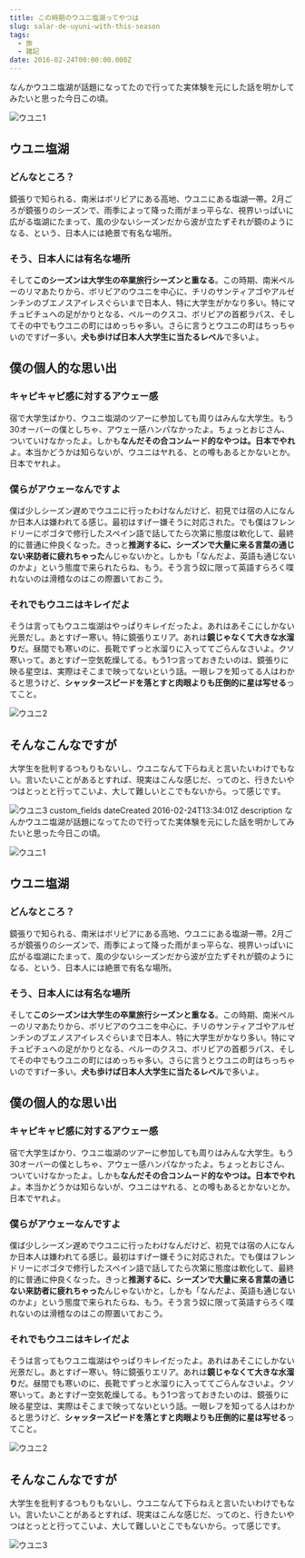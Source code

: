 ```yaml
---
title: この時期のウユニ塩湖ってやつは
slug: salar-de-uyuni-with-this-season
tags:
  - 旅
  - 雑記
date: 2016-02-24T00:00:00.000Z
---
```

なんかウユニ塩湖が話題になってたので行ってた実体験を元にした話を明かしてみたいと思った今日この頃。

![ウユニ1](https://lh3.googleusercontent.com/CMLSnLhKcEAH-GNPCCZv7FoJe20sONMh0KGqTfBuM1Kc84773j1Q3Li8iR_tXwypCmbf9FmNlegtUM428UygbO9mWHNQuitImxMGd27_vvmoJQokAVpV76qZLzgiA-GwXE2yAlydXVgXKY8TJxgBDD6tBEWksEkDNrw9SVG_VcxBPE60qy_oSkIvXDa2gjZVWVosM7hVIU-hcyOw8GgPtHuDNUNSr02qNWuCxLKpsIvvERP9XCPyTMxIAcgzOHsBCgBcm4_F25PiVRByabyVjj_8iVAhdaFSsAy7NYH60BfOF044FEXTISFO2keBo0rN0UclZ9uCA5zh45h9rGhqHA_yiXHuotsw9IDgLzGCj53imrJ3BE0lfj2ngiL2l6g9dt2SS41tFm8VfgAu1PQcy7R6ssoCDUBuzsrWDnE2vr_3VIMfunQzhNbIewFNGxwX5SF7GT_1zgZmyXo3s0fEpZug9tzUMS6X5ZCrYdxDjvfgY-lABIiAeSIjPGqGoOMuMz0L0sAacHzLy8FDykXLpN2GwfEowQpP8PtDtumcm2MMbQQYSpY1G2YL627ca0U46_Z3 "ウユニ1")

## ウユニ塩湖
### どんなところ？
鏡張りで知られる、南米はボリビアにある高地、ウユニにある塩湖一帯。2月ごろが鏡張りのシーズンで、雨季によって降った雨がまっ平らな、視界いっぱいに広がる塩湖にたまって、風の少ないシーズンだから波が立たずそれが鏡のようになる、という、日本人には絶景で有名な場所。
### そう、日本人には有名な場所
そして**このシーズンは大学生の卒業旅行シーズンと重なる**。この時期、南米ペルーのリマあたりから、ボリビアのウユニを中心に、チリのサンティアゴやアルゼンチンのブエノスアイレスぐらいまで日本人、特に大学生がかなり多い。特にマチュピチュへの足がかりとなる、ペルーのクスコ、ボリビアの首都ラパス、そしてその中でもウユニの町にはめっちゃ多い。さらに言うとウユニの町はちっちゃいのですげー多い。**犬も歩けば日本人大学生に当たるレベル**で多いよ。

## 僕の個人的な思い出
### キャピキャピ感に対するアウェー感
宿で大学生ばかり、ウユニ塩湖のツアーに参加しても周りはみんな大学生。もう30オーバーの僕としちゃ、アウェー感ハンパなかったよ。ちょっとおじさん、ついていけなかったよ。しかも**なんだその合コンムード的なやつは。日本でやれ**よ。本当かどうかは知らないが、ウユニはヤれる、との噂もあるとかないとか。日本でヤれよ。
### 僕らがアウェーなんですよ
僕ば少しシーズン遅めでウユニに行ったわけなんだけど、初見では宿の人になんか日本人は嫌われてる感じ。最初はすげー嫌そうに対応された。でも僕はフレンドリーにボゴタで修行したスペイン語で話してたら次第に態度は軟化して、最終的に普通に仲良くなった。きっと**推測するに、シーズンで大量に来る言葉の通じない来訪者に疲れちゃった**んじゃないかと。しかも「なんだよ、英語も通じないのかよ」という態度で来られたらね、もう。そう言う奴に限って英語すらろく喋れないのは滑稽なのはこの際置いておこう。
### それでもウユニはキレイだよ
そうは言ってもウユニ塩湖はやっぱりキレイだったよ。あれはあそこにしかない光景だし。あとすげー寒い。特に鏡張りエリア。あれは**鏡じゃなくて大きな水溜り**だ。昼間でも寒いのに、長靴でずっと水溜りに入っててごらんなさいよ。クソ寒いって。あとすげー空気乾燥してる。もう1つ言っておきたいのは、鏡張りに映る星空は、実際はそこまで映ってないという話。一眼レフを知ってる人はわかると思うけど、**シャッタースピードを落とすと肉眼よりも圧倒的に星は写せる**ってこと。

![ウユニ2](https://lh3.googleusercontent.com/0mdyth2txu_R6eZdno9kxospjzdHDsE0Q3Lm0fMr1Cs8WHN3s7BueSSprLJl9NGJGbLb75ZTA6boS4IFhYjSTIhohMM_aE30wXFTU2c8VaxcKYhLPNkM0kl6FHj3587YtScOeTiT-wKQMar8QcQnGI0vw-rx9mjNrFHZdGvPbOkEelXe3fxSZywmayi2UXIVqZLNRNo6eIJD4-Gs3O0sTrxHpAxwxRA8Dyt6xNoOalLKjxJdXZE8C2HHTyuIt2SyX6UELzOzC-QXLI3F8KXqE1kvTvpWZpsqQj-9SAPmOrehnwW-z44OTHAdzSlMUgyHHBgVeN-fAQkPkOj1VajJQg2I0NZGTzfbbgwGuuDUzZoc7WF6rinluCe9Xz23ledqInFwNsucce9lj7703s9e7ssWqAH4fMhYcdIi5pC8h1cKi_fU2hLoDrtu5pSM4PXblgGLgWvQ6j-Tq2jJVGCgay1TwUz9P3HJQ1PwijIYMjRih7YwXuVzjuP_UiE32LIFy3Y9fpsvS7BVAgs8UXiOoB_6boZTOdaQQWOB4zA9n6hUGm4WsifLEKmUxd5CKcT__ixo "ウユニ2")

## そんなこんなですが
大学生を批判するつもりもないし、ウユニなんて下らねえと言いたいわけでもない。言いたいことがあるとすれば、現実はこんな感じだ、ってのと、行きたいやつはとっとと行ってこいよ、大して難しいとこでもないから。って感じです。

![ウユニ3](https://lh3.googleusercontent.com/ZeC3q-H94tEftbliwKAz__OuBIsGPf0B7BZzbyfG57PH_2S42g-nhalKvcfqnApSpSukYxUOaDv7a4W2agVv2-f7uSjLWgtAGcOoWnWYK0wRDs22tFVhNGyo8UFUfqx-PJ2zmJoPdVbYQDg3Q5vMXUc3VAnPBBoR3n0SsmEVM82rI596IH3AOT7_oiLPmQL6lNG82n3y5Rq8QIgKXIvN6r6jCuEBqz0YXbrdVtUQ-U2h2pPQw5BwGvdWBbm5uVXlQiIJP8_1NJAHL34sQ8dWfDBAebrUuUaAL5BsLk0MakXWmtqH5IeTHny3WojdpN251RvBLLNkRPn86L1jw0_bpKi3L7sg1tRCwnW84CZLYOAL3CohDz3kEmpLoCRt8g8KBFUt71zvP0hL6-tPMbPV_s05nwITjBqAyeHWXIRXZcMI38T2ICwDm63N-Yi4j82IvDB55uOkM22klJbGhmT7vQd0F0Bw3OFJSrVHIM2OUzBImVquMEpIbnp_8LLa7bFANEdJeIuYYaFjDdKdDJAPwEwfxfdrvNchsRMRFeWB9gVg01wOjYyf_ekF4s1bs_lRz8tY "ウユニ3")
</string>
	<key>custom_fields</key>
	<array/>
	<key>dateCreated</key>
	<date>2016-02-24T13:34:01Z</date>
	<key>description</key>
	<string>なんかウユニ塩湖が話題になってたので行ってた実体験を元にした話を明かしてみたいと思った今日この頃。

![ウユニ1](https://lh3.googleusercontent.com/CMLSnLhKcEAH-GNPCCZv7FoJe20sONMh0KGqTfBuM1Kc84773j1Q3Li8iR_tXwypCmbf9FmNlegtUM428UygbO9mWHNQuitImxMGd27_vvmoJQokAVpV76qZLzgiA-GwXE2yAlydXVgXKY8TJxgBDD6tBEWksEkDNrw9SVG_VcxBPE60qy_oSkIvXDa2gjZVWVosM7hVIU-hcyOw8GgPtHuDNUNSr02qNWuCxLKpsIvvERP9XCPyTMxIAcgzOHsBCgBcm4_F25PiVRByabyVjj_8iVAhdaFSsAy7NYH60BfOF044FEXTISFO2keBo0rN0UclZ9uCA5zh45h9rGhqHA_yiXHuotsw9IDgLzGCj53imrJ3BE0lfj2ngiL2l6g9dt2SS41tFm8VfgAu1PQcy7R6ssoCDUBuzsrWDnE2vr_3VIMfunQzhNbIewFNGxwX5SF7GT_1zgZmyXo3s0fEpZug9tzUMS6X5ZCrYdxDjvfgY-lABIiAeSIjPGqGoOMuMz0L0sAacHzLy8FDykXLpN2GwfEowQpP8PtDtumcm2MMbQQYSpY1G2YL627ca0U46_Z3 "ウユニ1")

## ウユニ塩湖
### どんなところ？
鏡張りで知られる、南米はボリビアにある高地、ウユニにある塩湖一帯。2月ごろが鏡張りのシーズンで、雨季によって降った雨がまっ平らな、視界いっぱいに広がる塩湖にたまって、風の少ないシーズンだから波が立たずそれが鏡のようになる、という、日本人には絶景で有名な場所。
### そう、日本人には有名な場所
そして**このシーズンは大学生の卒業旅行シーズンと重なる**。この時期、南米ペルーのリマあたりから、ボリビアのウユニを中心に、チリのサンティアゴやアルゼンチンのブエノスアイレスぐらいまで日本人、特に大学生がかなり多い。特にマチュピチュへの足がかりとなる、ペルーのクスコ、ボリビアの首都ラパス、そしてその中でもウユニの町にはめっちゃ多い。さらに言うとウユニの町はちっちゃいのですげー多い。**犬も歩けば日本人大学生に当たるレベル**で多いよ。

## 僕の個人的な思い出
### キャピキャピ感に対するアウェー感
宿で大学生ばかり、ウユニ塩湖のツアーに参加しても周りはみんな大学生。もう30オーバーの僕としちゃ、アウェー感ハンパなかったよ。ちょっとおじさん、ついていけなかったよ。しかも**なんだその合コンムード的なやつは。日本でやれ**よ。本当かどうかは知らないが、ウユニはヤれる、との噂もあるとかないとか。日本でヤれよ。
### 僕らがアウェーなんですよ
僕ば少しシーズン遅めでウユニに行ったわけなんだけど、初見では宿の人になんか日本人は嫌われてる感じ。最初はすげー嫌そうに対応された。でも僕はフレンドリーにボゴタで修行したスペイン語で話してたら次第に態度は軟化して、最終的に普通に仲良くなった。きっと**推測するに、シーズンで大量に来る言葉の通じない来訪者に疲れちゃった**んじゃないかと。しかも「なんだよ、英語も通じないのかよ」という態度で来られたらね、もう。そう言う奴に限って英語すらろく喋れないのは滑稽なのはこの際置いておこう。
### それでもウユニはキレイだよ
そうは言ってもウユニ塩湖はやっぱりキレイだったよ。あれはあそこにしかない光景だし。あとすげー寒い。特に鏡張りエリア。あれは**鏡じゃなくて大きな水溜り**だ。昼間でも寒いのに、長靴でずっと水溜りに入っててごらんなさいよ。クソ寒いって。あとすげー空気乾燥してる。もう1つ言っておきたいのは、鏡張りに映る星空は、実際はそこまで映ってないという話。一眼レフを知ってる人はわかると思うけど、**シャッタースピードを落とすと肉眼よりも圧倒的に星は写せる**ってこと。

![ウユニ2](https://lh3.googleusercontent.com/0mdyth2txu_R6eZdno9kxospjzdHDsE0Q3Lm0fMr1Cs8WHN3s7BueSSprLJl9NGJGbLb75ZTA6boS4IFhYjSTIhohMM_aE30wXFTU2c8VaxcKYhLPNkM0kl6FHj3587YtScOeTiT-wKQMar8QcQnGI0vw-rx9mjNrFHZdGvPbOkEelXe3fxSZywmayi2UXIVqZLNRNo6eIJD4-Gs3O0sTrxHpAxwxRA8Dyt6xNoOalLKjxJdXZE8C2HHTyuIt2SyX6UELzOzC-QXLI3F8KXqE1kvTvpWZpsqQj-9SAPmOrehnwW-z44OTHAdzSlMUgyHHBgVeN-fAQkPkOj1VajJQg2I0NZGTzfbbgwGuuDUzZoc7WF6rinluCe9Xz23ledqInFwNsucce9lj7703s9e7ssWqAH4fMhYcdIi5pC8h1cKi_fU2hLoDrtu5pSM4PXblgGLgWvQ6j-Tq2jJVGCgay1TwUz9P3HJQ1PwijIYMjRih7YwXuVzjuP_UiE32LIFy3Y9fpsvS7BVAgs8UXiOoB_6boZTOdaQQWOB4zA9n6hUGm4WsifLEKmUxd5CKcT__ixo "ウユニ2")

## そんなこんなですが
大学生を批判するつもりもないし、ウユニなんて下らねえと言いたいわけでもない。言いたいことがあるとすれば、現実はこんな感じだ、ってのと、行きたいやつはとっとと行ってこいよ、大して難しいとこでもないから。って感じです。

![ウユニ3](https://lh3.googleusercontent.com/ZeC3q-H94tEftbliwKAz__OuBIsGPf0B7BZzbyfG57PH_2S42g-nhalKvcfqnApSpSukYxUOaDv7a4W2agVv2-f7uSjLWgtAGcOoWnWYK0wRDs22tFVhNGyo8UFUfqx-PJ2zmJoPdVbYQDg3Q5vMXUc3VAnPBBoR3n0SsmEVM82rI596IH3AOT7_oiLPmQL6lNG82n3y5Rq8QIgKXIvN6r6jCuEBqz0YXbrdVtUQ-U2h2pPQw5BwGvdWBbm5uVXlQiIJP8_1NJAHL34sQ8dWfDBAebrUuUaAL5BsLk0MakXWmtqH5IeTHny3WojdpN251RvBLLNkRPn86L1jw0_bpKi3L7sg1tRCwnW84CZLYOAL3CohDz3kEmpLoCRt8g8KBFUt71zvP0hL6-tPMbPV_s05nwITjBqAyeHWXIRXZcMI38T2ICwDm63N-Yi4j82IvDB55uOkM22klJbGhmT7vQd0F0Bw3OFJSrVHIM2OUzBImVquMEpIbnp_8LLa7bFANEdJeIuYYaFjDdKdDJAPwEwfxfdrvNchsRMRFeWB9gVg01wOjYyf_ekF4s1bs_lRz8tY "ウユニ3")
